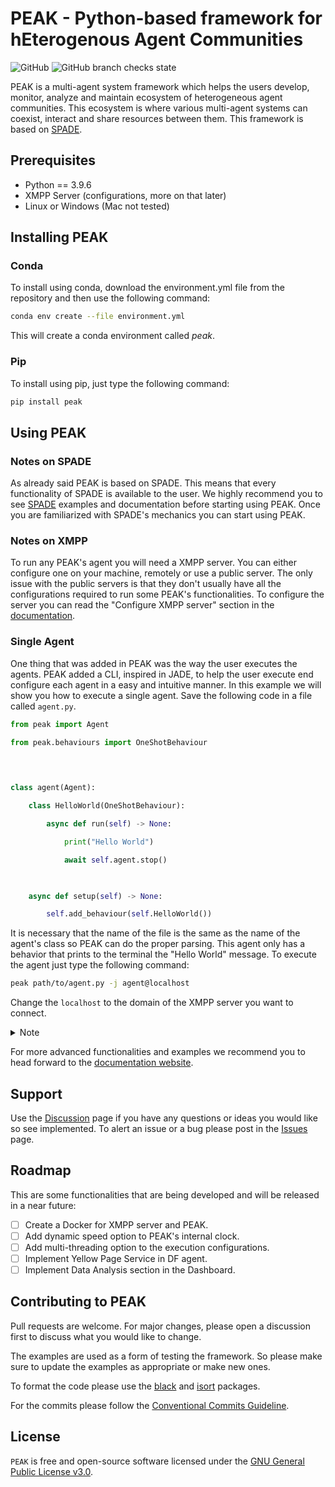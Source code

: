 # PEAK - Python-based framework for hEterogenous Agent Communities

![GitHub](https://img.shields.io/github/license/gecad-group/peak-mas)
![GitHub branch checks state](https://img.shields.io/github/checks-status/gecad-group/peak-mas/main)

PEAK is a multi-agent system framework which helps the users develop, monitor, analyze and maintain ecosystem of heterogeneous agent communities. This ecosystem is  where various multi-agent systems can coexist, interact and share resources between them. 
This framework is based on [SPADE](https://spade-mas.readthedocs.io/en/latest/). 

## Prerequisites

- Python == 3.9.6
- XMPP Server (configurations, more on that later)
- Linux or Windows (Mac not tested)


## Installing PEAK

### Conda

To install using conda, download the environment.yml file from the repository and then use the following command:
```bash
conda env create --file environment.yml	
```
This will create a conda environment called _peak_.

### Pip

To install using pip, just type the following command:
```bash
pip install peak
```


## Using PEAK

### Notes on SPADE

As already said PEAK is based on SPADE. This means that every functionality of SPADE is available to the user. We highly recommend you to see [SPADE](spade-mas.readthedocs.io) examples and documentation before starting using PEAK. Once you are familiarized with SPADE's mechanics you can start using PEAK.

### Notes on XMPP

To run any PEAK's agent you will need a XMPP server. You can either configure one on your machine, remotely or use a public server. The only issue with the public servers is that they don't usually have all the configurations required to run some PEAK's functionalities. To configure the server you can read the "Configure XMPP server" section in the [documentation](http://www.gecad.isep.ipp.pt/peak).

### Single Agent

One thing that was added in PEAK was the way the user executes the agents. PEAK added a CLI, inspired in JADE, to help the user execute end configure each agent in a easy and intuitive manner.
In this example we will show you how to execute a single agent. Save the following code in a file called `agent.py`.

```python 
from peak import Agent

from peak.behaviours import OneShotBehaviour

  
  

class agent(Agent):

    class HelloWorld(OneShotBehaviour):

        async def run(self) -> None:

            print("Hello World")

            await self.agent.stop()

  

    async def setup(self) -> None:

        self.add_behaviour(self.HelloWorld())
```
It is necessary that the name of the file is the same as the name of the agent's class so PEAK can do the proper parsing. This agent only has a behavior that prints to the terminal the "Hello World" message. To execute the agent just type the following command:
```bash 
peak path/to/agent.py -j agent@localhost
```
Change the `localhost` to the domain of the XMPP server you want to connect.
<details><summary>Note</summary>
<p>

If you want to know more about each command we recommend reading the [documentation](http://www.gecad.isep.ipp.pt/peak) or using the `-h` option to see the help message.

</p>
</details>

For more advanced functionalities and examples we recommend you to head forward to the [documentation website](http://www.gecad.isep.ipp.pt/peak).


## Support

Use the [Discussion](https://github.com/gecad-group/peak-mas/discussions) page if you have any questions or ideas you would like so see implemented.
To alert an issue or a bug please post in the [Issues](https://github.com/gecad-group/peak-mas/issues) page.

## Roadmap

This are some functionalities that are being developed and will be released in a near future:
- [ ] Create a Docker for XMPP server and PEAK.
- [ ] Add dynamic speed option to PEAK's internal clock.
- [ ] Add multi-threading option to the execution configurations.
- [ ] Implement Yellow Page Service in DF agent.
- [ ] Implement Data Analysis section in the Dashboard.

## Contributing to PEAK

Pull requests are welcome. For major changes, please open a discussion first to discuss what you would like to change.

The examples are used as a form of testing the framework. So please make sure to update the examples as appropriate or make new ones. 

To format the code please use the [black](https://pypi.org/project/black/) and [isort](https://pypi.org/project/isort/) packages. 

For the commits please follow the [Conventional Commits Guideline](www.conventionalcommits.org).

## License

`PEAK` is free and open-source software licensed under the [GNU General Public License v3.0](https://github.com/gecad-group/peak-mas/blob/develop/LICENSE).
